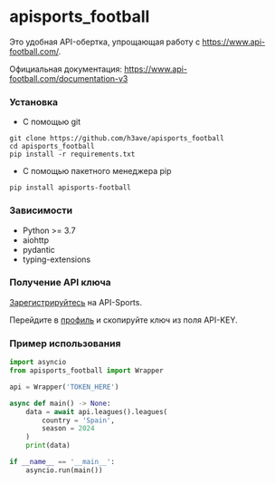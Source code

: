 # apisports_football
Это удобная API-обертка, упрощающая работу с https://www.api-football.com/.

Официальная документация: https://www.api-football.com/documentation-v3

### Установка
* С помощью git
```console
git clone https://github.com/h3ave/apisports_football
cd apisports_football
pip install -r requirements.txt
```
* С помощью пакетного менеджера pip
```console
pip install apisports-football
```

### Зависимости
* Python >= 3.7
* aiohttp
* pydantic
* typing-extensions

### Получение API ключа
<a href="https://dashboard.api-football.com/register">Зарегистрируйтесь</a> на API-Sports.

Перейдите в <a href="https://dashboard.api-football.com/profile?access">профиль</a> и скопируйте ключ из поля API-KEY.

### Пример использования
```python
import asyncio
from apisports_football import Wrapper

api = Wrapper('TOKEN_HERE')

async def main() -> None:
    data = await api.leagues().leagues(
        country = 'Spain',
        season = 2024
    )
    print(data)

if __name__ == '__main__':
    asyncio.run(main())
```
